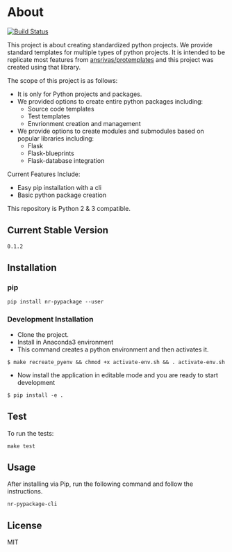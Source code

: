 # About
[![Build Status](https://travis-ci.org/nitred/nr-pypackage.svg?branch=master)](https://travis-ci.org/nitred/nr-pypackage)

This project is about creating standardized python projects. We provide standard templates for multiple types of python projects. It is intended to be replicate most features from [ansrivas/protemplates](https://github.com/ansrivas/protemplates) and this project was created using that library.

The scope of this project is as follows:
  * It is only for Python projects and packages.
  * We provided options to create entire python packages including:
    * Source code templates
    * Test templates
    * Envrionment creation and management
  * We provide options to create modules and submodules based on popular libraries including:
    * Flask
    * Flask-blueprints
    * Flask-database integration


Current Features Include:
  * Easy pip installation with a cli
  * Basic python package creation

This repository is Python 2 & 3 compatible.

## Current Stable Version
```
0.1.2
```

## Installation
### pip
```
pip install nr-pypackage --user
```

### Development Installation
* Clone the project.
* Install in Anaconda3 environment
* This command creates a python environment and then activates it.
```
$ make recreate_pyenv && chmod +x activate-env.sh && . activate-env.sh
```
* Now install the application in editable mode and you are ready to start development
```
$ pip install -e .
```

## Test
To run the tests:
```
make test
```

## Usage
After installing via Pip, run the following command and follow the instructions.
```
nr-pypackage-cli
```

## License
MIT
